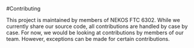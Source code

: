 #Contributing

This project is maintained by members of NEKOS FTC 6302. While we
currently share our source code, all contributions are handled by
case by case. For now, we would be looking at contributions by
members of our team. However, exceptions can be made for
certain contributions.